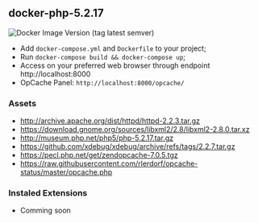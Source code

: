 ## docker-php-5.2.17

![Docker Image Version (tag latest semver)](https://img.shields.io/docker/v/clagomess/docker-php-5.2/latest?label=DockerHub)

- Add `docker-compose.yml` and `Dockerfile` to your project;
- Run `docker-compose build && docker-compose up`;
- Access on your preferred web browser through endpoint http://localhost:8000
- OpCache Panel: `http://localhost:8000/opcache/`

### Assets
- http://archive.apache.org/dist/httpd/httpd-2.2.3.tar.gz
- https://download.gnome.org/sources/libxml2/2.8/libxml2-2.8.0.tar.xz
- http://museum.php.net/php5/php-5.2.17.tar.gz
- https://github.com/xdebug/xdebug/archive/refs/tags/2.2.7.tar.gz
- https://pecl.php.net/get/zendopcache-7.0.5.tgz
- https://raw.githubusercontent.com/rlerdorf/opcache-status/master/opcache.php

### Instaled Extensions
- Comming soon
